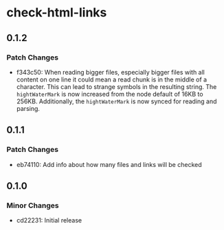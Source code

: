 # check-html-links

## 0.1.2

### Patch Changes

- f343c50: When reading bigger files, especially bigger files with all content on one line it could mean a read chunk is in the middle of a character. This can lead to strange symbols in the resulting string. The `hightWaterMark` is now increased from the node default of 16KB to 256KB. Additionally, the `hightWaterMark` is now synced for reading and parsing.

## 0.1.1

### Patch Changes

- eb74110: Add info about how many files and links will be checked

## 0.1.0

### Minor Changes

- cd22231: Initial release
